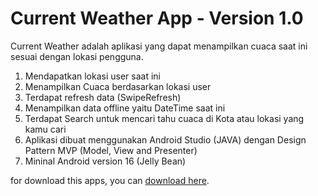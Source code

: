 # Current Weather App - Version 1.0
Current Weather adalah aplikasi yang dapat menampilkan cuaca saat ini sesuai dengan lokasi pengguna.

1. Mendapatkan lokasi user saat ini
2. Menampilkan Cuaca berdasarkan lokasi user
3. Terdapat refresh data (SwipeRefresh)
4. Menampilkan data offline yaitu DateTime saat ini
5. Terdapat Search untuk mencari tahu cuaca di Kota atau lokasi yang kamu cari
6. Aplikasi dibuat menggunakan Android Studio (JAVA) dengan Design Pattern MVP (Model, View and Presenter)
7. Mininal Android version 16 (Jelly Bean)

for download this apps, you can [download here](https://www28.zippyshare.com/v/bmHF5XWf/file.html).

